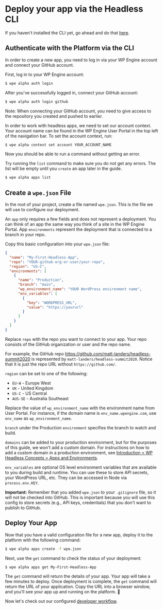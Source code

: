 # Deploy your app via the Headless CLI

If you haven't installed the CLI yet, go ahead and do that [here](/guides#install-the-atlas-cli).

## Authenticate with the Platform via the CLI

In order to create a new app, you need to log in via your WP Engine account and connect your GitHub account.

First, log in to your WP Engine account:

```bash
$ wpe alpha auth login
```

After you've successfully logged in, connect your GitHub account:

```bash
$ wpe alpha auth login github
```

Note: When connecting your GitHub account, you need to give access to the repository you created and pushed to earlier.

In order to work with headless apps, we need to set our account context. Your account name can be found in the WP Engine User Portal in the top left of the navigation bar. To set the account context, run:

```bash
$ wpe alpha context set account YOUR_ACCOUNT_NAME
```

Now you should be able to run a command without getting an error.

Try running the `list` command to make sure you do not get any errors. The list will be empty until you `create` an app later in the guide.

```bash
$ wpe alpha apps list
```

## Create a `wpe.json` File

In the root of your project, create a file named `wpe.json`. This is the file we will use to configure our deployment.

An `app` only requires a few fields and does not represent a deployment. You can think of an app the same way you think of a site in the WP Engine Portal. App `environments` represent the deployment that is connected to a branch in your repo.

Copy this basic configuration into your `wpe.json` file:

```json
{
  "name": "My-First-Headless-App",
  "repo": "YOUR-github-org-or-user/your-repo",
  "region": "US-C",
  "environments": [
    {
      "name": "Production",
      "branch": "main",
      "wp_environment_name": "YOUR WordPress environment name",
      "env_variables": [
        {
          "key": "WORDPRESS_URL",
          "value": "https://yoururl"
        }
      ]
    }
  ]
}
```

Replace `repo` with the repo you want to connect to your app. Your repo consists of the GitHub organization or user and the repo name.

For example, the GitHub repo https://github.com/matt-landers/headless-summit2020 is represented by `matt-landers/headless-summit2020`. Notice that it is just the repo URL without `https://github.com/`.

`region` can be set to one of the following:

- `EU-W` - Europe West
- `UK` - United Kingdom
- `US-C` - US Central
- `AUS-SE` - Australia Southeast

Replace the value of `wp_environment_name` with the environment name from User Portal. For instance, if the domain name is `env_name.wpengine.com`, use `env_name` as `wp_environment_name`.

`branch` under the Production `environment` specifies the branch to watch and build.

`domains` can be added to your production environment, but for the purposes of this guide, we won't add a custom domain. For instructions on how to add a custom domain in a production environment, see [Introduction > WP Headless Concepts > Apps and Environments](/guides#apps-and-environments).

`env_variables` are optional OS level environment variables that are available to you during build and runtime. You can use these to store API secrets, your WordPress URL, etc. They can be accessed in Node via `process.env.KEY`.

**Important:** Remember that you added `wpe.json` to your `.gitignore` file, so it will not be checked into GitHub. This is important because you will use this config to store secrets (e.g., API keys, credentials) that you don't want to publish to GitHub.

## Deploy Your App

Now that you have a valid configuration file for a new app, deploy it to the platform with the following command:

```bash
$ wpe alpha apps create -f wpe.json
```

Next, use the `get` command to check the status of your deployment:

```bash
$ wpe alpha apps get My-First-Headless-App
```

The `get` command will return the details of your app. Your app will take a few minutes to deploy. Once deployment is complete, the `get` command will return the URL of your application. Copy the URL into a browser window, and you'll see your app up and running on the platform. :tada:

Now let's check out our configured [developer workflow](/guides/getting-started/workflow).

